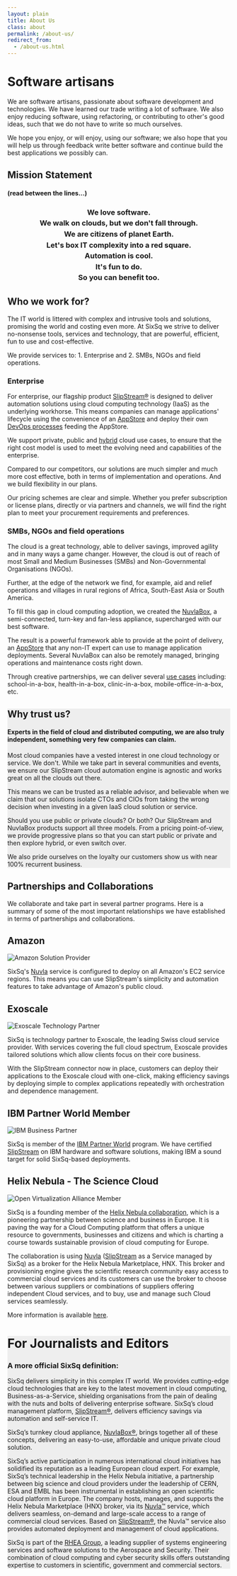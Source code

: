 ```yaml
---
layout: plain
title: About Us
class: about
permalink: /about-us/
redirect_from:
  - /about-us.html
---
```


<div class="jumbotron" id="software-artisans">
  <div class="container">
    <h1>Software artisans</h1>
    <p>We are software artisans, passionate about software development and technologies. We have learned our trade writing a lot of software. We also enjoy reducing software, using refactoring, or contributing to other's good ideas, such that we do not have to write so much ourselves.</p>
    <p>We hope you enjoy, or will enjoy, using our software; we also hope that you will help us through feedback write better software and continue build the best applications we possibly can.
    </p>
  </div>

  <div class="container">
    <h2>Mission Statement</h2>
    <h4>(read between the lines...)</h4>
    <h3>
    <center>
      <div id="mission" style="line-height: 150%;">
        <div title="Python, Clojure, patterns, TCP, REST, unit tests, that elusive bug... we love it all">We love software.</div>
        <div title="We understand cloud, it's cool, useful and a real game changer, but it's part of the path, not a destination">We walk on clouds, but we don't fall through.</div>
        <div title="With more nationalities and human languages spoken than the number of employees, our country is Earth and we like Switzerland ;-)">We are citizens of planet Earth.</div>
        <div title="The very original idea behind our name and logo... we take complexity head on, so that you don't have to... just stay in the slipstream!">Let's box IT complexity into a red square.</div>
        <div title="The IT industry is plagued with repetitive, boring and mindless tasks... We declared war on those and our favourite weapon is indeed automation. What's left is more time to be creative and making a real difference">Automation is cool.</div>
        <div title="The satisfaction of seeing a program work for you instead of the opposite is just so much fun">It's fun to do.</div>
        <div title="As a result, we create and support powerful, simple and fun to use tools, services and appliances so that you can also take advantage of our hard work">So you can benefit too.</div>
      </div>
    </center>
    </h3>
  </div>
</div>

<div class="container big spacy">
  <h2>Who we work for?</h2>
  <p>The IT world is littered with complex and intrusive tools and solutions,
promising the world and costing even more. At SixSq we strive to deliver
no-nonsense tools, services and technology, that are powerful, efficient, fun
to use and cost-effective.</p>

  <p>We provide services to: 1. Enterprise and 2. SMBs, NGOs and field operations.</p>

  <div class="container">
    <h3>Enterprise</h3>
    <p>
For enterprise, our flagship product <a href="/products/slipstream/">SlipStream&reg;</a> is designed to deliver automation solutions using cloud computing technology (IaaS) as the underlying
workhorse. This means companies can manage applications' lifecycle using the
convenience of an
<a href="/products/slipstream-usecases.html#Enterprise-App-Store-/-Self-Service-IT">AppStore</a> and deploy their own <a href="/products/slipstream-usecases.html#DevOps-platform">DevOps processes</a> feeding the AppStore.

We support private, public and
<a href="/products/slipstream-usecases.html#Hybrid-Cloud-Provisioning">hybrid</a> cloud
use cases, to ensure that the right cost model is used to meet the evolving need and
capabilities of the enterprise.

Compared to our competitors, our solutions are much simpler and much more cost
effective, both in terms of implementation and operations.  And we build
flexibility in our plans.

Our pricing schemes are clear and simple. Whether you prefer subscription or
license plans, directly or via partners and channels, we will find the right
plan to meet your procurement requirements and preferences.
    </p>
  </div>

  <div class="container">
    <h3>SMBs, NGOs and field operations</h3>
    <p>The cloud is a great technology, able to deliver savings, improved agility
and in many ways a game changer. However, the cloud is out of reach of most
Small and Medium Businesses (SMBs) and Non-Governmental Organisations (NGOs).

Further, at the edge of the network we find, for example, aid and relief
operations and villages in rural regions of Africa, South-East Asia or South
America.

To fill this gap in cloud computing adoption, we created the <a href="/products/nuvlabox">NuvlaBox</a>,
a semi-connected, turn-key and fan-less appliance, supercharged with our
best software.

The result is a powerful framework able to provide at the point of delivery, an <a href="/products/slipstream-usecases.html#Enterprise-App-Store-/-Self-Service-IT">AppStore</a>
that any non-IT expert can use to manage application deployments.
Several NuvlaBox can also be remotely managed, bringing operations and maintenance
costs right down.

Through creative partnerships, we can deliver several
<a href="/products/nuvlabox-usecases">use cases</a> including:
school-in-a-box, health-in-a-box, clinic-in-a-box, mobile-office-in-a-box, etc.
    </p>
  </div>
</div>

<div style="background: #eee;">
<div class="container big spacy">
  <h2>Why trust us?</h2>
  <h4>Experts in the field of cloud and distributed computing, we are also truly
independent, something very few companies can claim.</h4>
  <p/>
  <p>Most cloud companies have a vested interest in one cloud technology or service.
We don't. While we take part in several communities
and events, we ensure our SlipStream cloud automation engine is
agnostic and works great on all the clouds out there.</p>

  <p>This means we can be trusted as a reliable advisor, and believable when we claim
that our solutions isolate CTOs and CIOs from taking the wrong decision when
investing in a given IaaS cloud solution or service.</p>

  <p>Should you use public or private clouds? Or both? Our SlipStream and NuvlaBox
products support all three models. From a pricing point-of-view, we provide
progressive plans so that you can start public or private and then explore
hybrid, or even switch over.</p>

  <p>We also pride ourselves on the loyalty our customers show us with near 100%
recurrent business.</p>
</div>
</div>

<div class="container big spacy">
    <h2>Partnerships and Collaborations</h2>
    <p>We collaborate and take part in several partner programs. Here is a summary of
some of the most important relationships we have established in terms of
partnerships and collaborations.</p>

<div class="container big spacy">
  <h2>Amazon</h2>
  <p><img src="/img/content/AWS_SolutionProvider_logo_RGB_Trans.png" alt="Amazon Solution Provider" /></p>
  <p>
    SixSq's <a href="/services/nuvla/">Nuvla</a> service is configured to deploy on all Amazon's EC2 service regions.  
    This means you can use SlipStream's simplicity and automation features to take advantage of Amazon's public cloud.
  </p>
</div>

<div class="container big spacy">
  <h2>Exoscale</h2>
  <p><img src="/img/content/clouds/exoscale-logo-full-black.png" alt="Exoscale Technology Partner" /></p>
  <p>
    SixSq is technology partner to Exoscale, the leading Swiss cloud service provider. With services covering the full cloud spectrum, Exoscale provides tailored solutions which allow clients focus on their core business. 
  </p>
  <p>
    With the SlipStream connector now in place, customers can deploy their applications to the Exoscale cloud with one-click, making efficiency savings by deploying simple to complex applications repeatedly with orchestration and dependence management.</p>
  </p>
</div>

<div class="container big spacy">
  <h2>IBM Partner World Member</h2>
  <p><img src="/img/content/ibm-partner-logo.png" alt="IBM Business Partner" /></p>
  <p>
    SixSq is member of the <a href="http://www.ibm.com/partnerworld">IBM Partner World</a> program. We have certified <a href="/products/slipstream.html">SlipStream</a> on IBM hardware and software solutions, 
    making IBM a sound target for solid SixSq-based deployments.
  </p>
</div>

<div class="container big spacy">
  <h2>Helix Nebula - The Science Cloud</h2>
  <p><img src="/img/content/helix-nebula.jpg" alt="Open Virtualization Alliance Member" /></p>
  <p>
    SixSq is a founding member of the <a href="http://www.facebook.com/HelixNebula.TheScienceCloud">Helix Nebula collaboration</a>, which is a pioneering partnership between science and business in Europe. 
    It is paving the way for a Cloud Computing platform that offers a unique resource to governments, businesses and citizens and which is charting a course towards sustainable provision of cloud computing for Europe.
  </p>
  <p>
    The collaboration is using <a href="/services/nuvla/">Nuvla</a> (<a href="/products/slipstream.html">SlipStream</a> as a Service managed by SixSq) as a broker for the Helix Nebula Marketplace, HNX. 
    This broker and provisioning engine gives the scientific research community easy access to commercial cloud services and its customers can use the broker to choose between various suppliers or combinations of suppliers offering 
    independent Cloud services, and to buy, use and manage such Cloud services seamlessly.
  </p>
  <p>
    More information is available <a href="news/2012/03/01/news-hn-annoucement.html">here</a>.
  </p>
</div>
</div>

<div style="background: #eee;">
<div class="container big spacy">
  <h1>For Journalists and Editors</h1>
  <h3>A more official SixSq definition:</h3>
      <p>
      SixSq delivers simplicity in this complex IT world. We provides cutting-edge cloud technologies that are key to the latest movement in cloud computing, Business-as-a-Service, shielding organisations from the pain of dealing with the nuts and bolts of delivering enterprise software. SixSq’s cloud management platform, <a href="/products/slipstream">SlipStream®</a>, delivers efficiency savings via automation and self-service IT. 
      <p/>
      SixSq’s turnkey cloud appliance, <a href="/products/nuvlabox">NuvlaBox®</a>, brings together all of these concepts, delivering an easy-to-use, affordable and unique private cloud solution. 
      <p/>
      SixSq’s active participation in numerous international cloud initiatives has solidified its reputation as a leading European cloud expert. For example, SixSq’s technical leadership in the Helix Nebula initiative, a partnership between big science and cloud providers under the leadership of CERN, ESA and EMBL has been instrumental in establishing an open scientific cloud platform in Europe. The company hosts, manages, and supports the Helix Nebula Marketplace (HNX) broker, via its <a href="/services/nuvla/">Nuvla™</a> service, which delivers seamless, on-demand and large-scale access to a range of commercial cloud services. Based on <a href="/products/slipstream">SlipStream®</a>, the Nuvla™ service also provides automated deployment and management of cloud applications. 
      <p/>
      <p>
      SixSq is part of the <a href="http://www.rheagroup.com">RHEA Group</a>, a leading supplier of systems engineering services and software solutions to the Aerospace and Security. 
      Their combination of cloud computing and cyber security skills offers outstanding expertise to customers in scientific, government and commercial sectors.
    </p>
</div>
</div>



